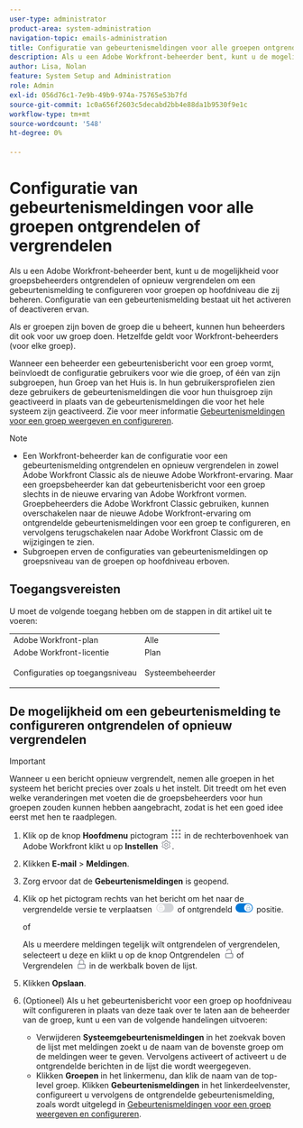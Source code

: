 ```yaml
---
user-type: administrator
product-area: system-administration
navigation-topic: emails-administration
title: Configuratie van gebeurtenismeldingen voor alle groepen ontgrendelen of vergrendelen
description: Als u een Adobe Workfront-beheerder bent, kunt u de mogelijkheid voor groepsbeheerders ontgrendelen of opnieuw vergrendelen om een gebeurtenismelding te configureren voor groepen op hoofdniveau die zij beheren. Configuratie van een gebeurtenismelding bestaat uit het activeren of deactiveren ervan.
author: Lisa, Nolan
feature: System Setup and Administration
role: Admin
exl-id: 056d76c1-7e9b-49b9-974a-75765e53b7fd
source-git-commit: 1c0a656f2603c5decabd2bb4e88da1b9530f9e1c
workflow-type: tm+mt
source-wordcount: '548'
ht-degree: 0%

---
```


# Configuratie van gebeurtenismeldingen voor alle groepen ontgrendelen of vergrendelen

Als u een Adobe Workfront-beheerder bent, kunt u de mogelijkheid voor groepsbeheerders ontgrendelen of opnieuw vergrendelen om een gebeurtenismelding te configureren voor groepen op hoofdniveau die zij beheren. Configuratie van een gebeurtenismelding bestaat uit het activeren of deactiveren ervan.

Als er groepen zijn boven de groep die u beheert, kunnen hun beheerders dit ook voor uw groep doen. Hetzelfde geldt voor Workfront-beheerders (voor elke groep).

Wanneer een beheerder een gebeurtenisbericht voor een groep vormt, beïnvloedt de configuratie gebruikers voor wie die groep, of één van zijn subgroepen, hun Groep van het Huis is. In hun gebruikersprofielen zien deze gebruikers de gebeurtenismeldingen die voor hun thuisgroep zijn geactiveerd in plaats van de gebeurtenismeldingen die voor het hele systeem zijn geactiveerd. Zie voor meer informatie [Gebeurtenismeldingen voor een groep weergeven en configureren](../../../administration-and-setup/manage-groups/create-and-manage-groups/view-and-configure-event-notifications-group.md).

>[!NOTE]
>
>* Een Workfront-beheerder kan de configuratie voor een gebeurtenismelding ontgrendelen en opnieuw vergrendelen in zowel Adobe Workfront Classic als de nieuwe Adobe Workfront-ervaring. Maar een groepsbeheerder kan dat gebeurtenisbericht voor een groep slechts in de nieuwe ervaring van Adobe Workfront vormen. Groepbeheerders die Adobe Workfront Classic gebruiken, kunnen overschakelen naar de nieuwe Adobe Workfront-ervaring om ontgrendelde gebeurtenismeldingen voor een groep te configureren, en vervolgens terugschakelen naar Adobe Workfront Classic om de wijzigingen te zien.
>* Subgroepen erven de configuraties van gebeurtenismeldingen op groepsniveau van de groepen op hoofdniveau erboven.
>

## Toegangsvereisten

U moet de volgende toegang hebben om de stappen in dit artikel uit te voeren:

<table style="table-layout:auto"> 
 <col> 
 <col> 
 <tbody> 
  <tr> 
   <td role="rowheader">Adobe Workfront-plan</td> 
   <td>Alle</td> 
  </tr> 
  <tr> 
   <td role="rowheader">Adobe Workfront-licentie</td> 
   <td>Plan</td> 
  </tr> 
  <tr> 
   <td role="rowheader">Configuraties op toegangsniveau</td> 
   <td> <p>Systeembeheerder</p> </td> 
  </tr> 
 </tbody> 
</table>

## De mogelijkheid om een gebeurtenismelding te configureren ontgrendelen of opnieuw vergrendelen

>[!IMPORTANT]
>
>Wanneer u een bericht opnieuw vergrendelt, nemen alle groepen in het systeem het bericht precies over zoals u het instelt. Dit treedt om het even welke veranderingen met voeten die de groepsbeheerders voor hun groepen zouden kunnen hebben aangebracht, zodat is het een goed idee eerst met hen te raadplegen.

1. Klik op de knop **Hoofdmenu** pictogram ![](assets/main-menu-icon.png) in de rechterbovenhoek van Adobe Workfront klikt u op **Instellen** ![](assets/gear-icon-settings.png).

1. Klikken **E-mail** > **Meldingen**.

1. Zorg ervoor dat de **Gebeurtenismeldingen** is geopend.
1. Klik op het pictogram rechts van het bericht om het naar de vergrendelde versie te verplaatsen ![Vergrendelingspictogram](assets/lock-toggle-button.png) of ontgrendeld ![Pictogram Ontgrendelen](assets/unlock-toggle-button.png) positie.

   of

   Als u meerdere meldingen tegelijk wilt ontgrendelen of vergrendelen, selecteert u deze en klikt u op de knop Ontgrendelen ![Pictogram Ontgrendelen](assets/unlock-icon-toolbar.png) of Vergrendelen ![Vergrendelingspictogram](assets/lock-icon-locked-qs.png) in de werkbalk boven de lijst.

1. Klikken **Opslaan**.
1. (Optioneel) Als u het gebeurtenisbericht voor een groep op hoofdniveau wilt configureren in plaats van deze taak over te laten aan de beheerder van de groep, kunt u een van de volgende handelingen uitvoeren:

   * Verwijderen **Systeemgebeurtenismeldingen** in het zoekvak boven de lijst met meldingen zoekt u de naam van de bovenste groep om de meldingen weer te geven. Vervolgens activeert of activeert u de ontgrendelde berichten in de lijst die wordt weergegeven.
   * Klikken **Groepen** in het linkermenu, dan klik de naam van de top-level groep. Klikken **Gebeurtenismeldingen** in het linkerdeelvenster, configureert u vervolgens de ontgrendelde gebeurtenismelding, zoals wordt uitgelegd in [Gebeurtenismeldingen voor een groep weergeven en configureren](../../../administration-and-setup/manage-groups/create-and-manage-groups/view-and-configure-event-notifications-group.md).
